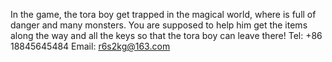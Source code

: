 In the game, the tora boy get trapped in the magical world, where is full of danger and many monsters. You are supposed to help him get the items along the way and all the keys so that the tora boy can leave there!
Tel: +86 18845645484
Email: r6s2kg@163.com
